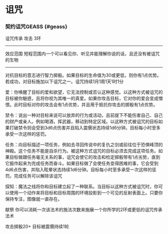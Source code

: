 # 诅咒

### 契约诅咒GEASS {#geass}

诅咒传承 攻击 3环

------------------------------------------------------------------------

效应范围
短程范围内一个可以看见你、听见并能理解你说的话，且还没有被诅咒的生物

------------------------------------------------------------------------

对抗目标的意志进行智力掷骰。如果目标的生命值为30或更低，则你有1点优势。若成功，对目标施加以下诅咒之一。诅咒持续1月1周1天1时1分

爱：你唤醒了目标的爱和欲望，它无法控制或否认这种感觉。以这种方式被诅咒的目标被你魅惑，且将你视为其唯一的真爱。如果你攻击目标，它对你的爱会变成憎恨。此时目标对你的攻击会有1点优势，并且用于抵抗你攻击的掷骰有1点优势。

禁令：说出一种对目标来说可以放弃的行为或活动，且前提下不能伤害自己、自己的财产或亲人。例如喝酒，挥武器，移动到特定区域。以这种方式被诅咒的目标如果打破禁令则会受到3d6点伤害并且陷入震慑状态持续1d6分钟。目标每小时至多承受一次这样的惩罚。

任务：向目标描述一项任务，例如去寻回传说中的复仇之剑或前往位于恐惧峰顶的神殿。这个任务不能是自杀行为。被这种方式诅咒的目标必须去完成这项任务。如果目标做跟任务毫无关系的事，诅咒会使它的攻击和检定掷骰带有1点劣势，直到它振作起来为完成任务而奋斗。如果目标做了会使任务变得困难的事，它会受到4d6点伤害，并陷入眩晕状态持续1d6分钟。目标每小时至多承受一次这样的惩罚。完成任务可以解除该诅咒

探知：魔法之线将你和目标建立起了一种联系。当目标以这种方式被诅咒时，你可以使用一个动作来将目标和目标周围的环境投影到一个可见的反射表面上。只要你保持专注，图像就一直存在。

献祭
你可以消耗一次该法术的施法次数来施展一个你所学的2环或更低的诅咒传承法术

攻击掷骰20+ 目标被震慑持续1轮
